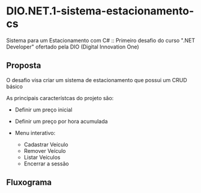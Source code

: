 # DIO.NET.1-sistema-estacionamento-cs
Sistema para um Estacionamento com C# :: Primeiro desafio do curso ".NET Developer" ofertado pela DIO (Digital Innovation One)

## Proposta
O desafio visa criar um sistema de estacionamento que possui um CRUD básico

As principais característcas do projeto são:
* Definir um preço inicial
* Definir um preço por hora acumulada

* Menu interativo:
    * Cadastrar Veículo
    * Remover Veículo
    * Listar Veículos
    * Encerrar a sessão

## Fluxograma
